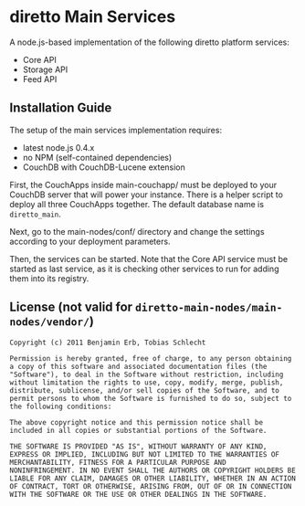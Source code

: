 # diretto Main Services

A node.js-based implementation of the following diretto platform services: 

 - Core API
 - Storage API
 - Feed API

## Installation Guide

The setup of the main services implementation requires: 

 - latest node.js 0.4.x
 - no NPM (self-contained dependencies)
 - CouchDB with CouchDB-Lucene extension

First, the CouchApps inside main-couchapp/ must be deployed to your CouchDB server that will power your instance. 
There is a helper script to deploy all three CouchApps together. The default database name is  `diretto_main`.

Next, go to the main-nodes/conf/ directory and change the settings according to your deployment parameters. 

Then, the services can be started. Note that the Core API service must be started as last service, as it is checking
other services to run for adding them into its registry. 

## License (not valid for `diretto-main-nodes/main-nodes/vendor/`)

	Copyright (c) 2011 Benjamin Erb, Tobias Schlecht

	Permission is hereby granted, free of charge, to any person obtaining
	a copy of this software and associated documentation files (the
	"Software"), to deal in the Software without restriction, including
	without limitation the rights to use, copy, modify, merge, publish,
	distribute, sublicense, and/or sell copies of the Software, and to
	permit persons to whom the Software is furnished to do so, subject to
	the following conditions:

	The above copyright notice and this permission notice shall be
	included in all copies or substantial portions of the Software.

	THE SOFTWARE IS PROVIDED "AS IS", WITHOUT WARRANTY OF ANY KIND,
	EXPRESS OR IMPLIED, INCLUDING BUT NOT LIMITED TO THE WARRANTIES OF
	MERCHANTABILITY, FITNESS FOR A PARTICULAR PURPOSE AND
	NONINFRINGEMENT. IN NO EVENT SHALL THE AUTHORS OR COPYRIGHT HOLDERS BE
	LIABLE FOR ANY CLAIM, DAMAGES OR OTHER LIABILITY, WHETHER IN AN ACTION
	OF CONTRACT, TORT OR OTHERWISE, ARISING FROM, OUT OF OR IN CONNECTION
	WITH THE SOFTWARE OR THE USE OR OTHER DEALINGS IN THE SOFTWARE.

